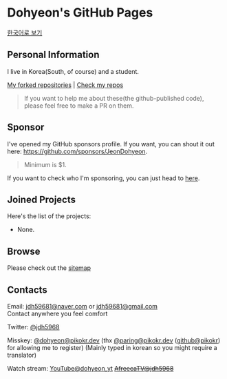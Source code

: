 # Dohyeon's GitHub Pages

[한국어로 보기](./ko/)

## Personal Information

I live in Korea(South, of course) and a student.

[My forked repositories](./forklookup/) | [Check my repos](https://github.com/JeonDohyeon?tab=repositories)
> If you want to help me about these(the github-published code), please feel free to make a PR on them.

## Sponsor

I've opened my GitHub sponsors profile. If you want, you can shout it out here: https://github.com/sponsors/JeonDohyeon.
> Minimum is $1.

If you want to check who I'm sponsoring, you can just head to [here](https://github.com/JeonDohyeon?tab=sponsoring).

## Joined Projects

Here's the list of the projects:
- None.

## Browse

Please check out the [sitemap](./sitemap)

## Contacts

Email: <jdh59681@naver.com> or <jdh59681@gmail.com>  
Contact anywhere you feel comfort

Twitter: [@jdh5968](https://twitter.com/jdh5968)

Misskey: [@dohyeon@pikokr.dev](https://pikokr.dev/@dohyeon) (thx [@paring@pikokr.dev](https://pikokr.dev/@paring) ([github@pikokr](https://github.com/pikokr)) for allowing me to register) (Mainly typed in korean so you might require a translator)

Watch stream: [YouTube@dohyeon_yt](https://youtube.com/@dohyeon_yt) ~~[AfreecaTV@jdh5968](https://bj.afreecatv.com/jdh5968)~~
